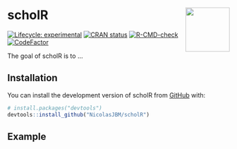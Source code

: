 
<!-- README.md is generated from README.Rmd. Please edit that file -->

# scholR <img src="https://raw.githubusercontent.com/NicolasJBM/scholR/.../docs/assets/bibliogR.svg" align="right" width="100" height="100" >

<!-- badges: start -->

[![Lifecycle:
experimental](https://img.shields.io/badge/lifecycle-experimental-orange.svg)](https://lifecycle.r-lib.org/articles/stages.html#experimental)
[![CRAN
status](https://www.r-pkg.org/badges/version/scholR)](https://CRAN.R-project.org/package=scholR)
[![R-CMD-check](https://github.com/NicolasJBM/scholR/actions/workflows/R-CMD-check.yaml/badge.svg)](https://github.com/NicolasJBM/scholR/actions/workflows/R-CMD-check.yaml)
[![CodeFactor](https://www.codefactor.io/repository/github/NicolasJBM/scholR/badge)](https://www.codefactor.io/repository/github/NicolasJBM/scholR)
<!-- badges: end -->

The goal of scholR is to …

## Installation

You can install the development version of scholR from
[GitHub](https://github.com/) with:

``` r
# install.packages("devtools")
devtools::install_github("NicolasJBM/scholR")
```

## Example

